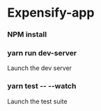 # Expensify-app

### NPM install
### yarn run dev-server 
Launch the dev server
### yarn test -- --watch 
Launch the test suite